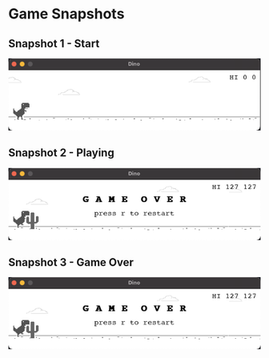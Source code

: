 # Game Snapshots

## Snapshot 1 - Start
![snapshot1](snapshots/snapshot1.png)

## Snapshot 2 - Playing
![snapshot2](snapshots/snapshot3.png)

## Snapshot 3 - Game Over
![snapshot3](snapshots/snapshot3.png)